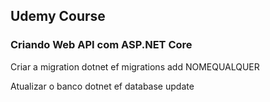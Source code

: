 ## Udemy Course

### Criando Web API com ASP.NET Core

Criar a migration
dotnet ef migrations add NOMEQUALQUER

Atualizar o banco
dotnet ef database update